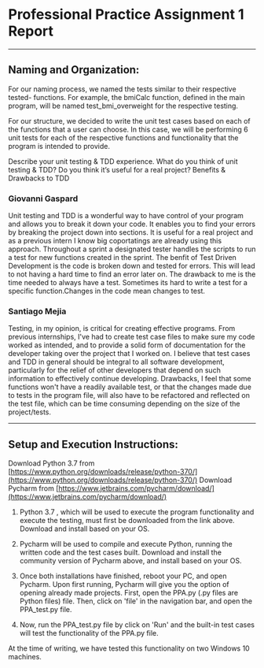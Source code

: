# Professional Practice Assignment 1 Report


------------------------------------------------------------------------------------------------------------------------------------------
## Naming and Organization:

For our naming process, we named the tests similar to their respective tested- functions. For example, the bmiCalc function, defined in the main program, will be named test_bmi_overweight for the respective testing.

For our structure, we decided to write the unit test cases based on each of the functions that a user can choose. In this case, we will be performing 6 unit tests for each of the respective functions and functionality that the program is intended to provide.

Describe your unit testing & TDD experience. What do you think of unit testing & TDD? Do you think it’s useful for a real project? Benefits & Drawbacks to TDD

### Giovanni Gaspard

Unit testing and TDD is a wonderful way to have control of your program and allows you to break it down your code. It enables you to find your errors by breaking the project down into sections. It is useful for a real project and as a previous intern I know big coportatings are already using this approach. Throughout a sprint a designated tester handles the scripts to run a test for new functions created in the sprint. The benfit of Test Driven Development is the code is broken down and tested for errors. This will lead to not having a hard time to find an error later on. The drawback to me is the time needed to always have a test. Sometimes its hard to write a test for a specific function.Changes in the code mean changes to test.


### Santiago Mejia

Testing, in my opinion, is critical for creating effective programs. From previous internships, I've had to create test case files to make sure my code worked as intended, and to provide a solid form of documentation for the developer taking over the project that I worked on. I believe that test cases and TDD in general should be integral to all software development, particularly for the relief of other developers that depend on such information to effectively continue developing. Drawbacks, I feel that some functions won't have a readily available test, or that the changes made due to tests in the program file, will also have to be refactored and reflected on the test file, which can be time consuming depending on the size of the project/tests.




------------------------------------------------------------------------------------------------------------------------------------------
## Setup and Execution Instructions:

Download Python 3.7 from [https://www.python.org/downloads/release/python-370/](https://www.python.org/downloads/release/python-370/) 
Download Pycharm from [https://www.jetbrains.com/pycharm/download/](https://www.jetbrains.com/pycharm/download/)  


1. Python 3.7 , which will be used to execute the program functionality and execute the testing, must first be downloaded from the link above. Download and install based on your OS.

2. Pycharm will be used to compile and execute Python, running the written code and the test cases built.
Download and install the community version of Pycharm above, and install based on your OS.

3. Once both installations have finished, reboot your PC, and open Pycharm. Upon first running, Pycharm will give you the option of opening already made projects. First, open the PPA.py (.py files are Python files) file. Then, click on 'file' in the navigation bar, and open the PPA_test.py file. 

4. Now, run the PPA_test.py file by click on 'Run' and the built-in test cases will test the functionality of the PPA.py file.


At the time of writing, we have tested this functionality on two Windows 10 machines.
